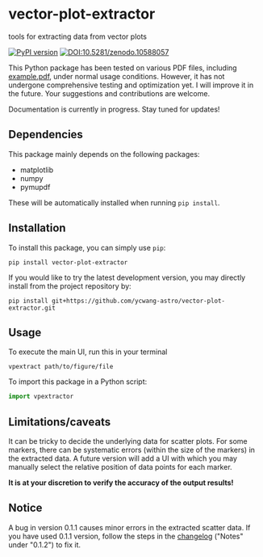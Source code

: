 # vector-plot-extractor
tools for extracting data from vector plots

[![PyPI version](https://badge.fury.io/py/vector-plot-extractor.svg)](https://badge.fury.io/py/vector-plot-extractor) [![DOI:10.5281/zenodo.10588057](https://zenodo.org/badge/DOI/10.5281/zenodo.10588057.svg)](https://zenodo.org/doi/10.5281/zenodo.10588057)

This Python package has been tested on various PDF files, including [example.pdf](examples/example.pdf), under normal usage conditions. However, it has not undergone comprehensive testing and optimization yet. I will improve it in the future. Your suggestions and contributions are welcome.

Documentation is currently in progress. Stay tuned for updates!

<!--**Notes: For those concerned about extraction accuracy, see the [error report](docs/Error_analysis.ipynb) for reference.**-->

## Dependencies
This package mainly depends on the following packages:
- matplotlib
- numpy
- pymupdf

These will be automatically installed when running `pip install`.

## Installation
To install this package, you can simply use `pip`:
```
pip install vector-plot-extractor
```

If you would like to try the latest development version, you may directly install from the project repository by:
```
pip install git+https://github.com/ycwang-astro/vector-plot-extractor.git
```

## Usage
To execute the main UI, run this in your terminal
```
vpextract path/to/figure/file
```
To import this package in a Python script:
```Python
import vpextractor
```

## Limitations/caveats
It can be tricky to decide the underlying data for scatter plots. For some markers, there can be systematic errors (within the size of the markers) in the extracted data. A future version will add a UI with which you may manually select the relative position of data points for each marker.

**It is at your discretion to verify the accuracy of the output results!**

## Notice
A bug in version 0.1.1 causes minor errors in the extracted scatter data. If you have used 0.1.1 version, follow the steps in the [changelog](CHANGELOG.md#012) ("Notes" under "0.1.2") to fix it.
